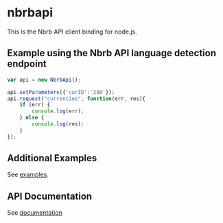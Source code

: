 # nbrbapi

This is the Nbrb API client binding for node.js.

## Example using the Nbrb API language detection endpoint
```javascript
var api = new NbrbApi();

api.setParameters({'curID':'298'});
api.request("currencies", function(err, res){
    if (err) {
        console.log(err);
    } else {
        console.log(res);
    }
});
```
## Additional Examples
See [examples](examples).

## API Documentation
See [documentation](http://www.nbrb.by/APIHelp/ExRates)